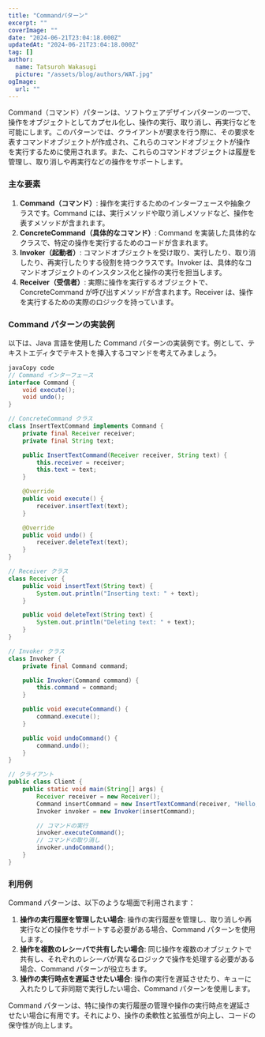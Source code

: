 ```yaml
---
title: "Commandパターン"
excerpt: ""
coverImage: ""
date: "2024-06-21T23:04:18.000Z"
updatedAt: "2024-06-21T23:04:18.000Z"
tag: []
author:
  name: Tatsuroh Wakasugi
  picture: "/assets/blog/authors/WAT.jpg"
ogImage:
  url: ""
---
```


Command（コマンド）パターンは、ソフトウェアデザインパターンの一つで、操作をオブジェクトとしてカプセル化し、操作の実行、取り消し、再実行などを可能にします。このパターンでは、クライアントが要求を行う際に、その要求を表すコマンドオブジェクトが作成され、これらのコマンドオブジェクトが操作を実行するために使用されます。また、これらのコマンドオブジェクトは履歴を管理し、取り消しや再実行などの操作をサポートします。

### **主な要素**

1. **Command（コマンド）**: 操作を実行するためのインターフェースや抽象クラスです。Command には、実行メソッドや取り消しメソッドなど、操作を表すメソッドが含まれます。
2. **ConcreteCommand（具体的なコマンド）**: Command を実装した具体的なクラスで、特定の操作を実行するためのコードが含まれます。
3. **Invoker（起動者）**: コマンドオブジェクトを受け取り、実行したり、取り消したり、再実行したりする役割を持つクラスです。Invoker は、具体的なコマンドオブジェクトのインスタンス化と操作の実行を担当します。
4. **Receiver（受信者）**: 実際に操作を実行するオブジェクトで、ConcreteCommand が呼び出すメソッドが含まれます。Receiver は、操作を実行するための実際のロジックを持っています。

### **Command パターンの実装例**

以下は、Java 言語を使用した Command パターンの実装例です。例として、テキストエディタでテキストを挿入するコマンドを考えてみましょう。

```java
javaCopy code
// Command インターフェース
interface Command {
    void execute();
    void undo();
}

// ConcreteCommand クラス
class InsertTextCommand implements Command {
    private final Receiver receiver;
    private final String text;

    public InsertTextCommand(Receiver receiver, String text) {
        this.receiver = receiver;
        this.text = text;
    }

    @Override
    public void execute() {
        receiver.insertText(text);
    }

    @Override
    public void undo() {
        receiver.deleteText(text);
    }
}

// Receiver クラス
class Receiver {
    public void insertText(String text) {
        System.out.println("Inserting text: " + text);
    }

    public void deleteText(String text) {
        System.out.println("Deleting text: " + text);
    }
}

// Invoker クラス
class Invoker {
    private final Command command;

    public Invoker(Command command) {
        this.command = command;
    }

    public void executeCommand() {
        command.execute();
    }

    public void undoCommand() {
        command.undo();
    }
}

// クライアント
public class Client {
    public static void main(String[] args) {
        Receiver receiver = new Receiver();
        Command insertCommand = new InsertTextCommand(receiver, "Hello, world!");
        Invoker invoker = new Invoker(insertCommand);

        // コマンドの実行
        invoker.executeCommand();
        // コマンドの取り消し
        invoker.undoCommand();
    }
}

```

### **利用例**

Command パターンは、以下のような場面で利用されます：

1. **操作の実行履歴を管理したい場合**: 操作の実行履歴を管理し、取り消しや再実行などの操作をサポートする必要がある場合、Command パターンを使用します。
2. **操作を複数のレシーバで共有したい場合**: 同じ操作を複数のオブジェクトで共有し、それぞれのレシーバが異なるロジックで操作を処理する必要がある場合、Command パターンが役立ちます。
3. **操作の実行時点を遅延させたい場合**: 操作の実行を遅延させたり、キューに入れたりして非同期で実行したい場合、Command パターンを使用します。

Command パターンは、特に操作の実行履歴の管理や操作の実行時点を遅延させたい場合に有用です。それにより、操作の柔軟性と拡張性が向上し、コードの保守性が向上します。
